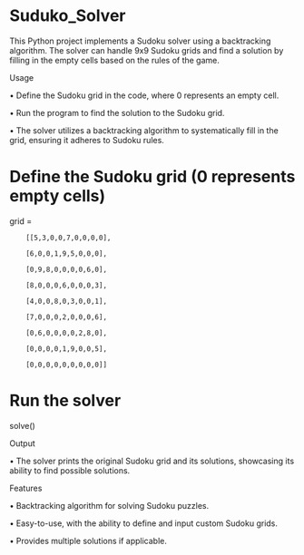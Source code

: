 # Suduko_Solver

This Python project implements a Sudoku solver using a backtracking algorithm. The solver can handle 9x9 Sudoku grids and find a solution by filling in the empty cells based on the rules of the game.

Usage

• Define the Sudoku grid in the code, where 0 represents an empty cell.

• Run the program to find the solution to the Sudoku grid.

• The solver utilizes a backtracking algorithm to systematically fill in the grid, ensuring it adheres to Sudoku rules.

# Define the Sudoku grid (0 represents empty cells)

grid = 

        [[5,3,0,0,7,0,0,0,0],

        [6,0,0,1,9,5,0,0,0],
        
        [0,9,8,0,0,0,0,6,0],
        
        [8,0,0,0,6,0,0,0,3],
        
        [4,0,0,8,0,3,0,0,1],
        
        [7,0,0,0,2,0,0,0,6],
        
        [0,6,0,0,0,0,2,8,0],
        
        [0,0,0,0,1,9,0,0,5],
        
        [0,0,0,0,0,0,0,0,0]]

# Run the solver

solve()

Output

• The solver prints the original Sudoku grid and its solutions, showcasing its ability to find possible solutions.

Features

• Backtracking algorithm for solving Sudoku puzzles.

• Easy-to-use, with the ability to define and input custom Sudoku grids.

• Provides multiple solutions if applicable.

